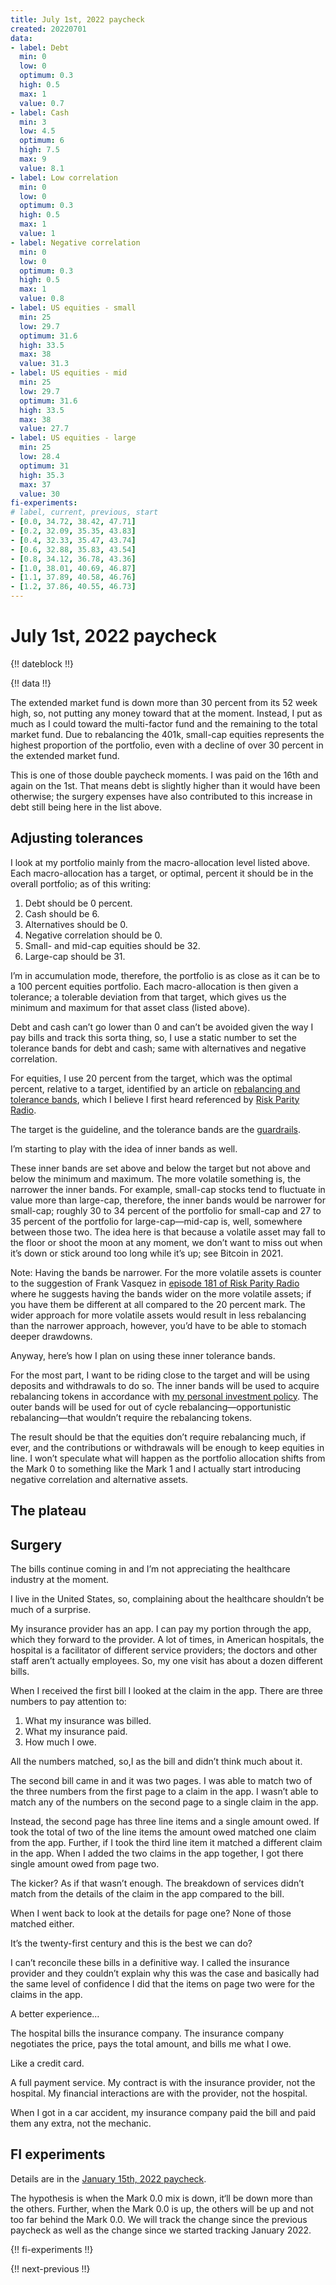 ```yaml
---
title: July 1st, 2022 paycheck
created: 20220701
data:
- label: Debt
  min: 0
  low: 0
  optimum: 0.3
  high: 0.5
  max: 1
  value: 0.7
- label: Cash
  min: 3
  low: 4.5
  optimum: 6
  high: 7.5
  max: 9
  value: 8.1
- label: Low correlation
  min: 0
  low: 0
  optimum: 0.3
  high: 0.5
  max: 1
  value: 1
- label: Negative correlation
  min: 0
  low: 0
  optimum: 0.3
  high: 0.5
  max: 1
  value: 0.8
- label: US equities - small
  min: 25
  low: 29.7
  optimum: 31.6
  high: 33.5
  max: 38
  value: 31.3
- label: US equities - mid
  min: 25
  low: 29.7
  optimum: 31.6
  high: 33.5
  max: 38
  value: 27.7
- label: US equities - large
  min: 25
  low: 28.4
  optimum: 31
  high: 35.3
  max: 37
  value: 30
fi-experiments:
# label, current, previous, start
- [0.0, 34.72, 38.42, 47.71]
- [0.2, 32.09, 35.35, 43.83]
- [0.4, 32.33, 35.47, 43.74]
- [0.6, 32.88, 35.83, 43.54]
- [0.8, 34.12, 36.78, 43.36]
- [1.0, 38.01, 40.69, 46.87]
- [1.1, 37.89, 40.58, 46.76]
- [1.2, 37.86, 40.55, 46.73]
---
```


# July 1st, 2022 paycheck

{!! dateblock !!}

{!! data !!}

The extended market fund is down more than 30 percent from its 52 week high, so, not putting any money toward that at the moment. Instead, I put as much as I could toward the multi-factor fund and the remaining to the total market fund. Due to rebalancing the 401k, small-cap equities represents the highest proportion of the portfolio, even with a decline of over 30 percent in the extended market fund.

This is one of those double paycheck moments. I was paid on the 16th and again on the 1st. That means debt is slightly higher than it would have been otherwise; the surgery expenses have also contributed to this increase in debt still being here in the list above.

## Adjusting tolerances

I look at my portfolio mainly from the macro-allocation level listed above. Each macro-allocation has a target, or optimal, percent it should be in the overall portfolio; as of this writing:

1. Debt should be 0 percent.
2. Cash should be 6.
3. Alternatives should be 0.
4. Negative correlation should be 0.
5. Small- and mid-cap equities should be 32.
6. Large-cap should be 31.

I’m in accumulation mode, therefore, the portfolio is as close as it can be to a 100 percent equities portfolio. Each macro-allocation is then given a tolerance; a tolerable deviation from that target, which gives us the minimum and maximum for that asset class (listed above).

Debt and cash can’t go lower than 0 and can’t be avoided given the way I pay bills and track this sorta thing, so, I use a static number to set the tolerance bands for debt and cash; same with alternatives and negative correlation.

For equities, I use 20 percent from the target, which was the optimal percent, relative to a target, identified by an article on [rebalancing and tolerance bands](https://www.kitces.com/blog/best-opportunistic-rebalancing-frequency-time-horizons-vs-tolerance-band-thresholds/), which I believe I first heard referenced by [Risk Parity Radio](https://www.riskparityradio.com). 

The target is the guideline, and the tolerance bands are the [guardrails](/essays-and-editorials/guidelines-and-guardrails/).

I’m starting to play with the idea of inner bands as well.

These inner bands are set above and below the target but not above and below the minimum and maximum. The more volatile something is, the narrower the inner bands. For example, small-cap stocks tend to fluctuate in value more than large-cap, therefore, the inner bands would be narrower for small-cap; roughly 30 to 34 percent of the portfolio for small-cap and 27 to 35 percent of the portfolio for large-cap—mid-cap is, well, somewhere between those two. The idea here is that because a volatile asset may fall to
the floor or shoot the moon at any moment, we don’t want to miss out when it’s down or stick around too long while it’s up; see Bitcoin in 2021.

Note: Having the bands be narrower. For the more volatile assets is counter to the suggestion of Frank Vasquez in [episode 181 of Risk Parity Radio](https://www.riskparityradio.com/podcast/episode/776861e5/episode-181-fun-with-rebalancing-schemes-and-more-financial-services-industry-malfeasance) where he suggests having the bands wider on the more volatile assets; if you have them be different at all compared to the 20 percent mark. The wider approach for more volatile assets would result in less rebalancing than the narrower approach, however, you’d have to be able to stomach deeper drawdowns.

Anyway, here’s how I plan on using these inner tolerance bands.

For the most part, I want to be riding close to the target and will be using deposits and withdrawals to do so. The inner bands will be used to acquire rebalancing tokens in accordance with [my personal investment policy](/experiences/finances/investment-policy/#rebalancing-the-portfolio). The outer bands will be used for out of cycle rebalancing—opportunistic rebalancing—that wouldn’t require the rebalancing tokens.

The result should be that the equities don’t require rebalancing much, if ever, and the contributions or withdrawals will be enough to keep equities in line. I won’t speculate what will happen as the portfolio allocation shifts from the Mark 0 to something like the Mark 1 and I actually start introducing negative correlation and alternative assets.

## The plateau

## Surgery

The bills continue coming in and I’m not appreciating the healthcare industry at the moment.

I live in the United States, so, complaining about the healthcare shouldn’t be much of a surprise.

My insurance provider has an app. I can pay my portion through the app, which they forward to the provider. A lot of times, in American hospitals, the hospital is a facilitator of different service providers; the doctors and other staff aren’t actually employees. So, my one visit has about a dozen different bills.

When I received the first bill I looked at the claim in the app. There are three numbers to pay attention to:

1. What my insurance was billed.
2. What my insurance paid.
3. How much I owe.

All the numbers matched, so,I as the bill and didn’t think much about it.

The second bill came in and it was two pages. I was able to match two of the three numbers from the first page to a claim in the app. I wasn’t able to match any of the numbers on the second page to a single claim in the app.

Instead, the second page has three line items and a single amount owed. If took the total of two of the line items the amount owed matched one claim from the app. Further, if I took the third line item it matched a different claim in the app. When I added the two claims in the app together, I got there single amount owed from page two.

The kicker? As if that wasn’t enough. The breakdown of services didn’t match from the details of the claim in the app compared to the bill. 

When I went back to look at the details for page one? None of those matched either.

It’s the twenty-first century and this is the best we can do?

I can’t reconcile these bills in a definitive way. I called the insurance provider and they couldn’t explain why this was the case and basically had the same level of confidence I did that the items on page two were for the claims in the app.

A better experience…

The hospital bills the insurance company. The insurance company negotiates the price, pays the total amount, and bills me what I owe.

Like a credit card.

A full payment service. My contract is with the insurance provider, not the hospital. My financial interactions are with the provider, not the hospital.

When I got in a car accident, my insurance company paid the bill and paid them any extra, not the mechanic.

## FI experiments

Details are in the [January 15th, 2022 paycheck](https://joshbruce.com/finances/building-wealth-paycheck-to-paycheck/20220115/#fi-experiments).

The hypothesis is when the Mark 0.0 mix is down, it‘ll be down more than the others. Further, when the Mark 0.0 is up, the others will be up and not too far behind the Mark 0.0. We will track the change since the previous paycheck as well as the change since we started tracking January 2022.

{!! fi-experiments !!}

{!! next-previous !!}
